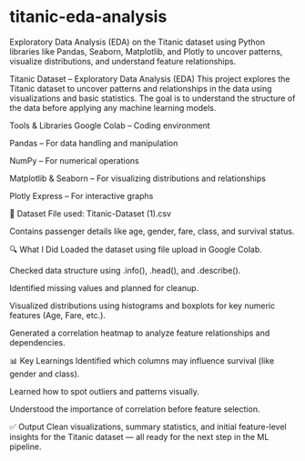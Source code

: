# titanic-eda-analysis
Exploratory Data Analysis (EDA) on the Titanic dataset using Python libraries like Pandas, Seaborn, Matplotlib, and Plotly to uncover patterns, visualize distributions, and understand feature relationships.

Titanic Dataset – Exploratory Data Analysis (EDA)
This project explores the Titanic dataset to uncover patterns and relationships in the data using visualizations and basic statistics. The goal is to understand the structure of the data before applying any machine learning models.

Tools & Libraries
Google Colab – Coding environment

Pandas – For data handling and manipulation

NumPy – For numerical operations

Matplotlib & Seaborn – For visualizing distributions and relationships

Plotly Express – For interactive graphs

📄 Dataset
File used: Titanic-Dataset (1).csv

Contains passenger details like age, gender, fare, class, and survival status.

🔍 What I Did
Loaded the dataset using file upload in Google Colab.

Checked data structure using .info(), .head(), and .describe().

Identified missing values and planned for cleanup.

Visualized distributions using histograms and boxplots for key numeric features (Age, Fare, etc.).

Generated a correlation heatmap to analyze feature relationships and dependencies.

📊 Key Learnings
Identified which columns may influence survival (like gender and class).

Learned how to spot outliers and patterns visually.

Understood the importance of correlation before feature selection.

✅ Output
Clean visualizations, summary statistics, and initial feature-level insights for the Titanic dataset — all ready for the next step in the ML pipeline.

